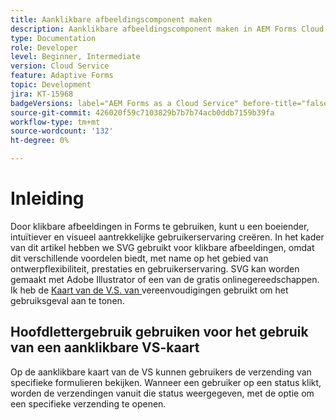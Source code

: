 ```yaml
---
title: Aanklikbare afbeeldingscomponent maken
description: Aanklikbare afbeeldingscomponent maken in AEM Forms Cloud Service
type: Documentation
role: Developer
level: Beginner, Intermediate
version: Cloud Service
feature: Adaptive Forms
topic: Development
jira: KT-15968
badgeVersions: label="AEM Forms as a Cloud Service" before-title="false"
source-git-commit: 426020f59c7103829b7b7b74acb0ddb7159b39fa
workflow-type: tm+mt
source-wordcount: '132'
ht-degree: 0%

---
```


# Inleiding

Door klikbare afbeeldingen in Forms te gebruiken, kunt u een boeiender, intuïtiever en visueel aantrekkelijke gebruikerservaring creëren. In het kader van dit artikel hebben we SVG gebruikt voor klikbare afbeeldingen, omdat dit verschillende voordelen biedt, met name op het gebied van ontwerpflexibiliteit, prestaties en gebruikerservaring.
SVG kan worden gemaakt met Adobe Illustrator of een van de gratis onlinegereedschappen. Ik heb de [ Kaart van de V.S. van ](https://simplemaps.com/resources/svg-us) vereenvoudigingen gebruikt om het gebruiksgeval aan te tonen.

## Hoofdlettergebruik gebruiken voor het gebruik van een aanklikbare VS-kaart

Op de aanklikbare kaart van de VS kunnen gebruikers de verzending van specifieke formulieren bekijken. Wanneer een gebruiker op een status klikt, worden de verzendingen vanuit die status weergegeven, met de optie om een specifieke verzending te openen.
